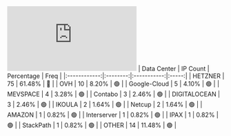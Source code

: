 ![Diagramm](https://github.com/obajay/StateSync-snapshots/blob/main/Projects/Gitopia/1/README.md)
| Data Center | IP Count | Percentage | Freq |
|:------------:|:--------:|:-----------:|:-----:|
| HETZNER | 75 | 61.48% | 🔴 |
| OVH | 10 | 8.20% | 🟢 |
| Google-Cloud | 5 | 4.10% | 🟢 |
| MEVSPACE | 4 | 3.28% | 🟢 |
| Contabo | 3 | 2.46% | 🟢 |
| DIGITALOCEAN | 3 | 2.46% | 🟢 |
| IKOULA | 2 | 1.64% | 🟢 |
| Netcup | 2 | 1.64% | 🟢 |
| AMAZON | 1 | 0.82% | 🟢 |
| Interserver | 1 | 0.82% | 🟢 |
| IPAX | 1 | 0.82% | 🟢 |
| StackPath | 1 | 0.82% | 🟢 |
| OTHER | 14 | 11.48% | 🟢 |